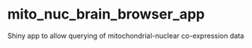 # mito_nuc_brain_browser_app
Shiny app to allow querying of mitochondrial-nuclear co-expression data

